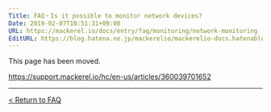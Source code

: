 ```yaml
---
Title: FAQ・Is it possible to monitor network devices?
Date: 2019-02-07T10:51:31+09:00
URL: https://mackerel.io/docs/entry/faq/monitoring/network-monitoring
EditURL: https://blog.hatena.ne.jp/mackerelio/mackerelio-docs.hatenablog.mackerel.io/atom/entry/98012380860252113
---
```


This page has been moved.

https://support.mackerel.io/hc/en-us/articles/360039701652

---

[< Return to FAQ](https://mackerel.io/docs/entry/faq)
